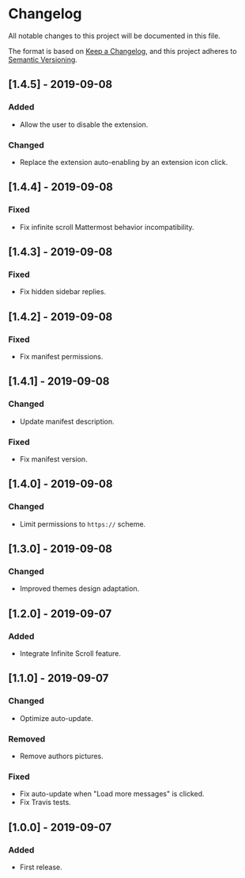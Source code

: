 # Changelog

All notable changes to this project will be documented in this file.

The format is based on [Keep a Changelog](https://keepachangelog.com/en/1.0.0/), and this project
adheres to [Semantic Versioning](https://semver.org/spec/v2.0.0.html).

## [1.4.5] - 2019-09-08

### Added

- Allow the user to disable the extension.

### Changed

- Replace the extension auto-enabling by an extension icon click.

## [1.4.4] - 2019-09-08

### Fixed

- Fix infinite scroll Mattermost behavior incompatibility.

## [1.4.3] - 2019-09-08

### Fixed

- Fix hidden sidebar replies.

## [1.4.2] - 2019-09-08

### Fixed

- Fix manifest permissions.

## [1.4.1] - 2019-09-08

### Changed

- Update manifest description.

### Fixed

- Fix manifest version.

## [1.4.0] - 2019-09-08

### Changed

- Limit permissions to `https://` scheme.

## [1.3.0] - 2019-09-08

### Changed

- Improved themes design adaptation.

## [1.2.0] - 2019-09-07

### Added

- Integrate Infinite Scroll feature.

## [1.1.0] - 2019-09-07

### Changed

- Optimize auto-update.

### Removed

- Remove authors pictures.

### Fixed

- Fix auto-update when "Load more messages" is clicked.
- Fix Travis tests.

## [1.0.0] - 2019-09-07

### Added

- First release.
